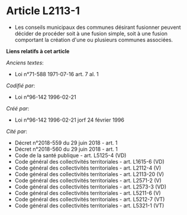 # Article L2113-1

- Les conseils municipaux des communes désirant fusionner peuvent décider de procéder soit à une fusion simple, soit à une
fusion comportant la création d'une ou plusieurs communes associées.

**Liens relatifs à cet article**

_Anciens textes_:

  - Loi n°71-588 1971-07-16 art. 7 al. 1

_Codifié par_:

  - Loi n°96-142 1996-02-21

_Créé par_:

  - Loi n°96-142 1996-02-21 jorf 24 février 1996

_Cité par_:

  - Décret n°2018-559 du 29 juin 2018 - art. 1
  - Décret n°2018-560 du 29 juin 2018 - art. 1
  - Code de la santé publique - art. L5125-4 (VD)
  - Code général des collectivités territoriales - art. L1615-6 (VD)
  - Code général des collectivités territoriales - art. L2112-4 (V)
  - Code général des collectivités territoriales - art. L2113-20 (V)
  - Code général des collectivités territoriales - art. L2571-2 (V)
  - Code général des collectivités territoriales - art. L2573-3 (VD)
  - Code général des collectivités territoriales - art. L5211-6 (V)
  - Code général des collectivités territoriales - art. L5212-7 (VT)
  - Code général des collectivités territoriales - art. L5321-1 (VT)
